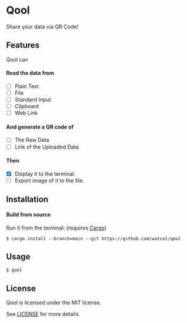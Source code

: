 # Qool
Share your data via QR Code!

## Features
Qool can
#### Read the data from
- [ ] Plain Text
- [ ] File
- [ ] Standard Input
- [ ] Clipboard
- [ ] Web Link

#### And generate a QR code of
- [ ] The Raw Data
- [ ] Link of the Uploaded Data

#### Then
- [x] Display it to the terminal.
- [ ] Export image of it to the file.

## Installation
#### Build from source
Run it from the terminal: (requires [Cargo](https://github.com/rust-lang/cargo))
```shell
$ cargo install --branch=main --git https://github.com/watcol/qool
```

## Usage
```shell
$ qool
```

## License
Qool is licensed under the MIT license.

See [LICENSE](https://github.com/watcol/qool/blob/main/LICENSE) for more details.
